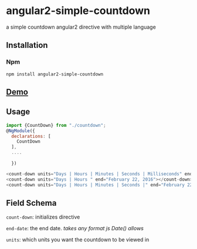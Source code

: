 # angular2-simple-countdown
a simple countdown angular2 directive with multiple language


## Installation

### Npm

`npm install angular2-simple-countdown`

## [Demo](http://plnkr.co/edit/QlfxCCxPzqhMJMTr4veT?p=preview)

## Usage
```javascript
import {CountDown} from "./countdown";
@NgModule({
  declarations: [
    CountDown
  ],
  ....
  
  })

<count-down units="Days | Hours | Minutes | Seconds | Milliseconds" end="February 22, 2016"></count-down>
<count-down units="Days | Hours " end="February 22, 2016"></count-down>
<count-down units="Days | Hours | Minutes | Seconds |" end="February 22, 2016"></count-down>
```
## Field Schema

`count-down`: initializes directive

`end-date`: the end date. _takes any format js Date() allows_

`units`: which units you want the countdown to be viewed in


